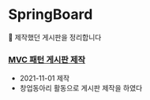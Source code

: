 # SpringBoard
📌 제작했던 게시판을 정리합니다

### [MVC 패턴 게시판 제작](https://github.com/Jupiter-J/DoorLock.git) 
* 2021-11-01 제작
* 창업동아리 활동으로 게시판 제작을 하였다 
